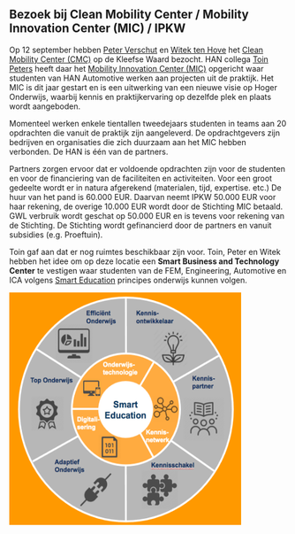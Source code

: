 ## Bezoek bij Clean Mobility Center / Mobility Innovation Center (MIC) / IPKW

Op 12 september hebben [Peter Verschut](https://www.linkedin.com/in/peter-verschut-94b6116/?ppe=1) en [Witek ten Hove](https://witusj.github.io/personal/) het [Clean Mobility Center (CMC)](https://www.cleanmobility.eu/) op de Kleefse Waard bezocht. HAN collega [Toin Peters](https://www.linkedin.com/in/toin-peters-81902623/?ppe=1) heeft daar het [Mobility Innovation Center (MIC)](https://www.han.nl/gebied/techniek/nieuws/nieuws/mobility-innovation-cente/) opgericht waar studenten van HAN Automotive werken aan projecten uit de praktijk. Het MIC is dit jaar gestart en is een uitwerking van een nieuwe visie op Hoger Onderwijs, waarbij kennis en praktijkervaring op dezelfde plek en plaats wordt aangeboden.

Momenteel werken enkele tientallen tweedejaars studenten in teams aan 20 opdrachten die vanuit de praktijk zijn aangeleverd. De opdrachtgevers zijn bedrijven en organisaties die zich duurzaam aan het MIC hebben verbonden. De HAN is één van de partners.

Partners zorgen ervoor dat er voldoende opdrachten zijn voor de studenten en voor de financiering van de faciliteiten en activiteiten. Voor een groot gedeelte wordt er in natura afgerekend (materialen, tijd, expertise. etc.) De huur van het pand is 60.000 EUR. Daarvan neemt IPKW 50.000 EUR voor haar rekening, de overige 10.000 EUR wordt door de Stichting MIC betaald. GWL verbruik wordt geschat op 50.000 EUR en is tevens voor rekening van de Stichting. De Stichting wordt gefinancierd door de partners en vanuit subsidies (e.g. Proeftuin).

Toin gaf aan dat er nog ruimtes beschikbaar zijn voor. Toin, Peter en Witek hebben het idee om op deze locatie een **Smart Business and Technology Center** te vestigen waar studenten van de FEM, Engineering, Automotive en ICA volgens [Smart Education](https://minorsmart.github.io/presentations/smartedu/#/) principes onderwijs kunnen volgen.

<img src="https://github.com/minorsmart/sbtc/blob/master/img/Screen%20Shot%202017-09-12%20at%2013.31.09.png" alt="Smart " height="420" width="420">



